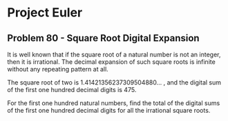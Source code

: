 # Project Euler

## Problem 80 - Square Root Digital Expansion

It is well known that if the square root of a natural number is not an integer, then it is irrational.
The decimal expansion of such square roots is infinite without any repeating pattern at all.

The square root of two is $1.41421356237309504880\dots$ , and the digital sum of the first one hundred decimal digits is $475$.

For the first one hundred natural numbers, find the total of the digital sums of the first one hundred decimal digits for all the irrational square roots.
